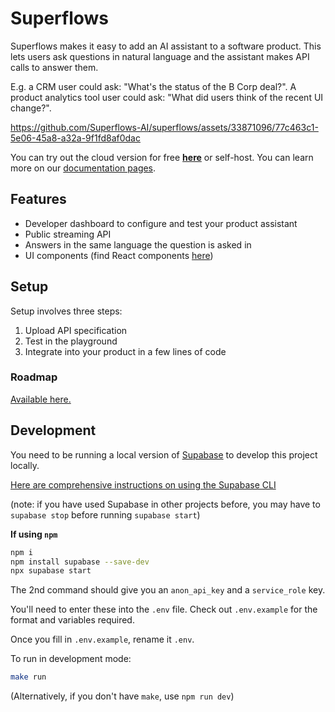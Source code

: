 # Superflows

Superflows makes it easy to add an AI assistant to a software product. This lets users ask questions in natural language and the assistant makes API calls to answer them.

E.g. a CRM user could ask: "What's the status of the B Corp deal?". A product analytics tool user could ask: "What did users think of the recent UI change?".

https://github.com/Superflows-AI/superflows/assets/33871096/77c463c1-5e06-45a8-a32a-9f1fd8af0dac

You can try out the cloud version for free [**here**](https://dashboard.superflows.ai) or self-host. You can learn more on our [documentation pages](https://docs.superflows.ai/).

## Features

- Developer dashboard to configure and test your product assistant
- Public streaming API
- Answers in the same language the question is asked in
- UI components (find React components [here](https://github.com/Superflows-AI/chat-ui))

## Setup

Setup involves three steps:

1. Upload API specification
2. Test in the playground
3. Integrate into your product in a few lines of code

### Roadmap

[Available here.](https://docs.superflows.ai/blog/roadmap)

## Development

You need to be running a local version of [Supabase](https://supabase.io) to develop this project locally.

[Here are comprehensive instructions on using the Supabase CLI](https://supabase.com/docs/guides/cli)

(note: if you have used Supabase in other projects before, you may have to `supabase stop` before running `supabase start`)

**If using `npm`**

```bash
npm i
npm install supabase --save-dev
npx supabase start
```
The 2nd command should give you an `anon_api_key` and a `service_role` key.

You'll need to enter these into the `.env` file. Check out `.env.example` for the format and variables required.

Once you fill in `.env.example`, rename it `.env`.

To run in development mode:

```bash
make run
```

(Alternatively, if you don't have `make`, use `npm run dev`)

